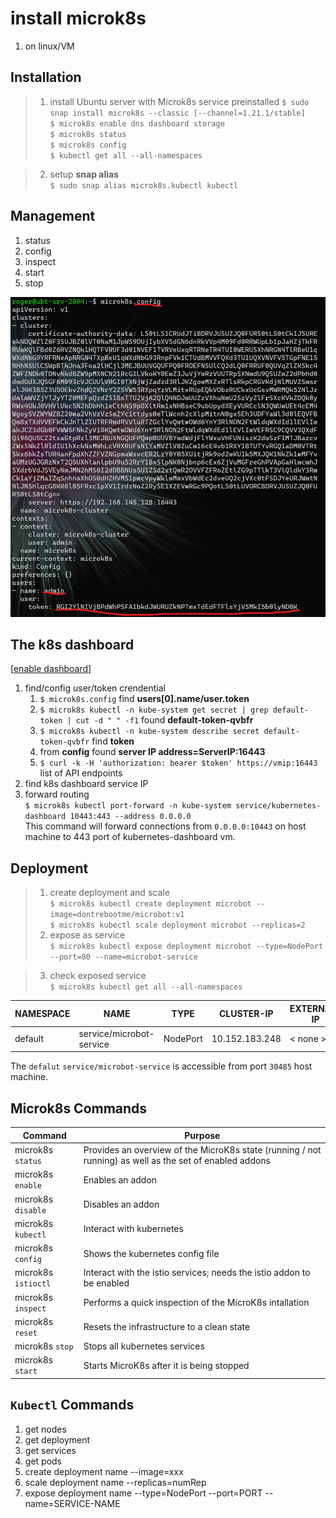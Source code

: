 # install microk8s
1. on linux/VM

## Installation
> 1. install Ubuntu server with Microk8s service preinstalled
`$ sudo snap install microk8s --classic [--channel=1.21.1/stable]`  
`$ microk8s enable dns dashboard storage`  
`$ microk8s status`  
`$ microk8s config`  
`$ kubectl get all --all-namespaces`  

> 2. setup **snap alias**  
`$ sudo snap alias microk8s.kubectl kubectl`

## Management
1. status
1. config
1. inspect
1. start
1. stop

![mk8s.config](./images/microk8s_config.png)

## The k8s dashboard
[[enable dashboard][mk8s-dashboard]]
1. find/config user/token crendential
    1. `$ microk8s.config` find **users[0].name/user.token**
    2. `$ microk8s kubectl -n kube-system get secret | grep default-token | cut -d " " -f1` found **default-token-qvbfr**
    1. `$ microk8s kubectl -n kube-system describe secret default-token-qvbfr` find **token**
    1. from **config** found **server IP address=ServerIP:16443** 
    1. `$ curl -k -H 'authorization: bearer $token' https://vmip:16443` list of API endpoints
1. find k8s dashboard service IP
1. forward routing  
    `$ microk8s kubectl port-forward -n kube-system service/kubernetes-dashboard 10443:443 --address 0.0.0.0`  
    This command will forward connections from `0.0.0.0:10443` on host machine to 443 port of kubernetes-dashboard vm.

## Deployment
> 1. create deployment and scale  
`$ microk8s kubectl create deployment microbot --image=dontrebootme/microbot:v1`  
`$ microk8s kubectl scale deployment microbot --replicas=2`
> 2. expose as service  
`$ microk8s kubectl expose deployment microbot --type=NodePort --port=80 --name=microbot-service`

> 3. check exposed service  
`$ microk8s kubectl get all --all-namespaces`  

NAMESPACE | NAME | TYPE | CLUSTER-IP | EXTERNAL-IP | PORT(S) | AGE
--|--|--|--|--|--|--|
default | service/microbot-service | NodePort | 10.152.183.248 | < none > | 80:30485/TCP | 7m43s

The `defalut` `service/microbot-service` is accessible from port `30485` host machine.

## Microk8s Commands

Command | Purpose
--|--
microk8s `status`| Provides an overview of the MicroK8s state (running / not running) as well as the set of enabled addons
microk8s `enable`| Enables an addon
microk8s `disable`| Disables an addon
microk8s `kubectl`| Interact with kubernetes
microk8s `config`| Shows the kubernetes config file
microk8s `istioctl`| Interact with the istio services; needs the istio addon to be enabled
microk8s `inspect`| Performs a quick inspection of the MicroK8s intallation
microk8s `reset`| Resets the infrastructure to a clean state
microk8s `stop`| Stops all kubernetes services
microk8s `start`| Starts MicroK8s after it is being stopped


## `Kubectl` Commands
1. get nodes
1. get deployment
1. get services
1. get pods
1. create deployment name --image=xxx
1. scale deployment name --replicas=numRep
1. expose deployment name --type=NodePort --port=PORT --name=SERVICE-NAME



[mk8s-dashboard]: https://microk8s.io/docs/addon-dashboard
